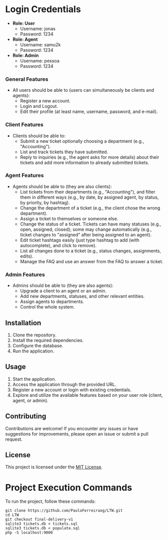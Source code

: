 
# Login Credentials
- **Role: User**
  - Username: jonas
  - Password: 1234
- **Role: Agent**
  - Username: samu2k
  - Password: 1234
- **Role: Admin**
  - Username: pessoa
  - Password: 1234

### General Features

- All users should be able to (users can simultaneously be clients and agents):
  - Register a new account.
  - Login and Logout.
  - Edit their profile (at least name, username, password, and e-mail).

### Client Features

- Clients should be able to:
  - Submit a new ticket optionally choosing a department (e.g., "Accounting").
  - List and track tickets they have submitted.
  - Reply to inquiries (e.g., the agent asks for more details) about their tickets and add more information to already submitted tickets.

### Agent Features

- Agents should be able to (they are also clients):
  - List tickets from their departments (e.g., "Accounting"), and filter them in different ways (e.g., by date, by assigned agent, by status, by priority, by hashtag).
  - Change the department of a ticket (e.g., the client chose the wrong department).
  - Assign a ticket to themselves or someone else.
  - Change the status of a ticket. Tickets can have many statuses (e.g., open, assigned, closed); some may change automatically (e.g., ticket changes to "assigned" after being assigned to an agent).
  - Edit ticket hashtags easily (just type hashtag to add (with autocomplete), and click to remove).
  - List all changes done to a ticket (e.g., status changes, assignments, edits).
  - Manage the FAQ and use an answer from the FAQ to answer a ticket.

### Admin Features

- Admins should be able to (they are also agents):
  - Upgrade a client to an agent or an admin.
  - Add new departments, statuses, and other relevant entities.
  - Assign agents to departments.
  - Control the whole system.

## Installation

1. Clone the repository.
2. Install the required dependencies.
3. Configure the database.
4. Run the application.

## Usage

1. Start the application.
2. Access the application through the provided URL.
3. Register a new account or login with existing credentials.
4. Explore and utilize the available features based on your user role (client, agent, or admin).

## Contributing

Contributions are welcome! If you encounter any issues or have suggestions for improvements, please open an issue or submit a pull request.

## License

This project is licensed under the [MIT License](LICENSE).



# Project Execution Commands
To run the project, follow these commands:

```shell
git clone https://github.com/PauloFerreiraog/LTW.git
cd LTW
git checkout final-delivery-v1
sqlite3 tickets.db < tickets.sql
sqlite3 tickets.db < populate.sql
php -S localhost:9000


